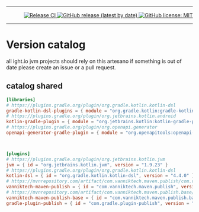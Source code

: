 ___ 
<p align="right">
  <a href="https://github.com/WOCOMLABS/artesano/actions/workflows/publish.yml">
    <img src="https://github.com/WOCOMLABS/artesano/actions/workflows/publish.yml/badge.svg" alt="Release CI">
  </a>
  <a href="https://github.com/WOCOMLABS/artesano/releases">
    <img src="https://img.shields.io/github/v/release/WOCOMLABS/artesano?logo=github&style=flat" alt="GitHub release (latest by date)">
  </a>
  <a href="https://opensource.org/licenses/MIT">
    <img src="https://img.shields.io/badge/License-MIT-yellow.svg" alt="GitHub license: MIT">
  </a>
</p>

___
# Version catalog 

all ight.io jvm projects should rely on this artesano if something is out of date please create an issue or a pull request.

## catalog shared

```toml
[libraries]
# https://plugins.gradle.org/plugin/org.gradle.kotlin.kotlin-dsl
gradle-kotlin-dsl-plugins = { module = "org.gradle.kotlin:gradle-kotlin-dsl-plugins" ,version  = "4.4.0"}
# https://plugins.gradle.org/plugin/org.jetbrains.kotlin.android
kotlin-gradle-plugin = { module = "org.jetbrains.kotlin:kotlin-gradle-plugin",version  = "1.9.23"}
# https://plugins.gradle.org/plugin/org.openapi.generator
openapi-generator-gradle-plugin = { module = "org.openapitools:openapi-generator-gradle-plugin",version  = "7.5.0"}



[plugins]
# https://plugins.gradle.org/plugin/org.jetbrains.kotlin.jvm
jvm = { id = "org.jetbrains.kotlin.jvm", version = "1.9.23" }
# https://plugins.gradle.org/plugin/org.gradle.kotlin.kotlin-dsl
kotlin-dsl = { id = "org.gradle.kotlin.kotlin-dsl", version = "4.4.0" }
# https://mvnrepository.com/artifact/com.vanniktech.maven.publish/com.vanniktech.maven.publish.gradle.plugin
vanniktech-maven-publish = { id = "com.vanniktech.maven.publish", version = "0.28.0" }
# https://mvnrepository.com/artifact/com.vanniktech.maven.publish.base/com.vanniktech.maven.publish.base.gradle.plugin
vanniktech-maven-publish-base = { id = "com.vanniktech.maven.publish.base", version = "0.28.0" }
gradle-plugin-publish = { id = "com.gradle.plugin-publish", version = "1.2.1" }

```
